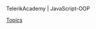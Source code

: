 TelerikAcademy | JavaScript-OOP

[Topics](https://github.com/TelerikAcademy/JavaScript-OOP/tree/master/Topics)
